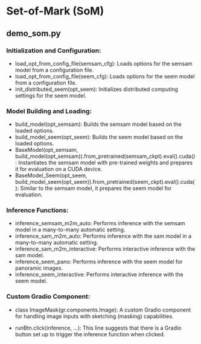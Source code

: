 # Set-of-Mark (SoM)
## demo_som.py
### Initialization and Configuration:

- load_opt_from_config_file(semsam_cfg): Loads options for the semsam model from a configuration file.
- load_opt_from_config_file(seem_cfg): Loads options for the seem model from a configuration file.
- init_distributed_seem(opt_seem): Initializes distributed computing settings for the seem model.

### Model Building and Loading:

- build_model(opt_semsam): Builds the semsam model based on the loaded options.
- build_model_seem(opt_seem): Builds the seem model based on the loaded options.
- BaseModel(opt_semsam, build_model(opt_semsam)).from_pretrained(semsam_ckpt).eval().cuda(): Instantiates the semsam model with pre-trained weights and prepares it for evaluation on a CUDA device.
- BaseModel_Seem(opt_seem, build_model_seem(opt_seem)).from_pretrained(seem_ckpt).eval().cuda(): Similar to the semsam model, it prepares the seem model for evaluation.

### Inference Functions:

- inference_semsam_m2m_auto: Performs inference with the semsam model in a many-to-many automatic setting.
- inference_sam_m2m_auto: Performs inference with the sam model in a many-to-many automatic setting.
- inference_sam_m2m_interactive: Performs interactive inference with the sam model.
- inference_seem_pano: Performs inference with the seem model for panoramic images.
- inference_seem_interactive: Performs interactive inference with the seem model.


### Custom Gradio Component:
- class ImageMask(gr.components.Image): A custom Gradio component for handling image inputs with sketching (masking) capabilities.

- runBtn.click(inference, ...): This line suggests that there is a Gradio button set up to trigger the inference function when clicked.
